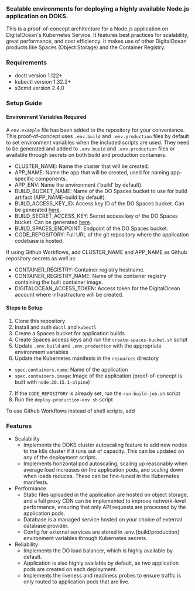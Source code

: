 ### Scalable environments for deploying a highly available Node.js application on DOKS.
This is a proof-of-concept architecture for a Node.js application on DigitalOcean's Kubernetes Service. It features best practices for scalability, great performance, and cost efficiency. It makes use of other DigitalOcean products like Spaces (Object Storage) and the Container Registry.

### Requirements
- doctl version 1.122+
- kubectl version 1.32.2+
- s3cmd version 2.4.0

### Setup Guide

#### Environment Variables Required

A `env.example` file has been added to the repository for your convenience. This proof-of-concept uses `.env.build` and `.env.production` files by default to set environment variables when the included scripts are used. They need to be generated and added to `.env.build` and `.env.production` files or available through secrets on both build and production containers.
  - CLUSTER_NAME: Name the cluster that will be created.
  - APP_NAME: Name the app that will be created, used for naming app-specific components.
  - APP_ENV: Name the environment ('build' by default).
  - BUILD_BUCKET_NAME: Name of the DO Spaces bucket to use for build artifact (APP_NAME-build by default).
  - BUILD_ACCESS_KEY_ID: Access key ID of the DO Spaces bucket. Can be generated [here](https://cloud.digitalocean.com/spaces/access_keys).
  - BUILD_SECRET_ACCESS_KEY: Secret access key of the DO Spaces bucket. Can be generated [here](https://cloud.digitalocean.com/spaces/access_keys).
  - BUILD_SPACES_ENDPOINT: Endpoint of the DO Spaces bucket.
  - CODE_REPOSITORY: Full URL of the git repository where the application codebase is hosted.

If using Github Workflows, add CLUSTER_NAME and APP_NAME as Github repository secrets as well as:
  - CONTAINER_REGISTRY: Container registry hostname.
  - CONTAINER_REGISTRY_NAME: Name of the container registry containing the built container image.
  - DIGITALOCEAN_ACCESS_TOKEN: Access token for the DigitalOcean account where infrastructure will be created.

#### Steps to Setup
1. Clone this repository
2. Install and auth `doctl` and `kubectl`
3. Create a Spaces bucket for application builds
4. Create Spaces access keys and run the `create-spaces-bucket.sh` script
5. Update `.env.build` and `.env.production` with the appropriate environment variables
6. Update the Kubernetes manifests in the `resources` directory
  - `spec.containers.name`: Name of the application
  - `spec.containers.image`: Image of the application (proof-of-concept is built with `node:20.15.1-alpine`)
7. If the `CODE_REPOSITORY` is already set, run the `run-build-job.sh` script
8. Run the `deploy-production-env.sh` script

To use Github Workflows instead of shell scripts, add 
### Features
- Scalability
  - Implements the DOKS cluster autoscaling feature to add new nodes to the k8s cluster if it runs out of capacity. This can be updated on any of the deployment scripts.
  - Implements horizontal pod autoscaling, scaling up reasonably when average load increases on the application pods, and scaling down when loads reduces. These can be fine-tuned in the Kubernetes manifests.
- Performance
  - Static files uploaded in the application are hosted on object storage, and a full proxy CDN can be implemented to improve network-level performance, ensuring that only API requests are processed by the application pods. 
  - Database is a managed service hosted on your choice of external database provider.
  - Config for external services are stored in .env.{build/production} environment variables through Kubernetes secrets.
- Reliability
  - Implements the DO load balancer, which is highly available by default. 
  - Application is also highly available by default, as two application pods are created on each deployment.
  - Implements the liveness and readiness probes to ensure traffic is only routed to application pods that are live.